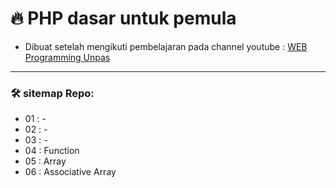 # 🔥 PHP dasar untuk pemula

- Dibuat setelah mengikuti pembelajaran pada channel youtube : [WEB Programming Unpas](https://www.youtube.com/playlist?list=PLFIM0718LjIUqXfmEIBE3-uzERZPh3vp6)

---

### 🛠️ sitemap Repo:

- 01 : -
- 02 : -
- 03 : -
- 04 : Function
- 05 : Array
- 06 : Associative Array
